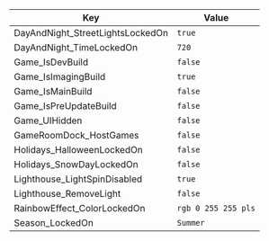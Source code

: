 | Key | Value |
|-|-|
| DayAndNight_StreetLightsLockedOn | `true` |
| DayAndNight_TimeLockedOn | `720` |
| Game_IsDevBuild | `false` |
| Game_IsImagingBuild | `true` |
| Game_IsMainBuild | `false` |
| Game_IsPreUpdateBuild | `false` |
| Game_UIHidden | `false` |
| GameRoomDock_HostGames | `false` |
| Holidays_HalloweenLockedOn | `false` |
| Holidays_SnowDayLockedOn | `false` |
| Lighthouse_LightSpinDisabled | `true` |
| Lighthouse_RemoveLight | `false` |
| RainbowEffect_ColorLockedOn | `rgb 0 255 255 pls` |
| Season_LockedOn | `Summer` |